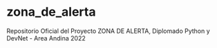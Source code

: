 # zona_de_alerta
Repositorio Oficial del Proyecto ZONA DE ALERTA, Diplomado Python y DevNet - Area Andina 2022
